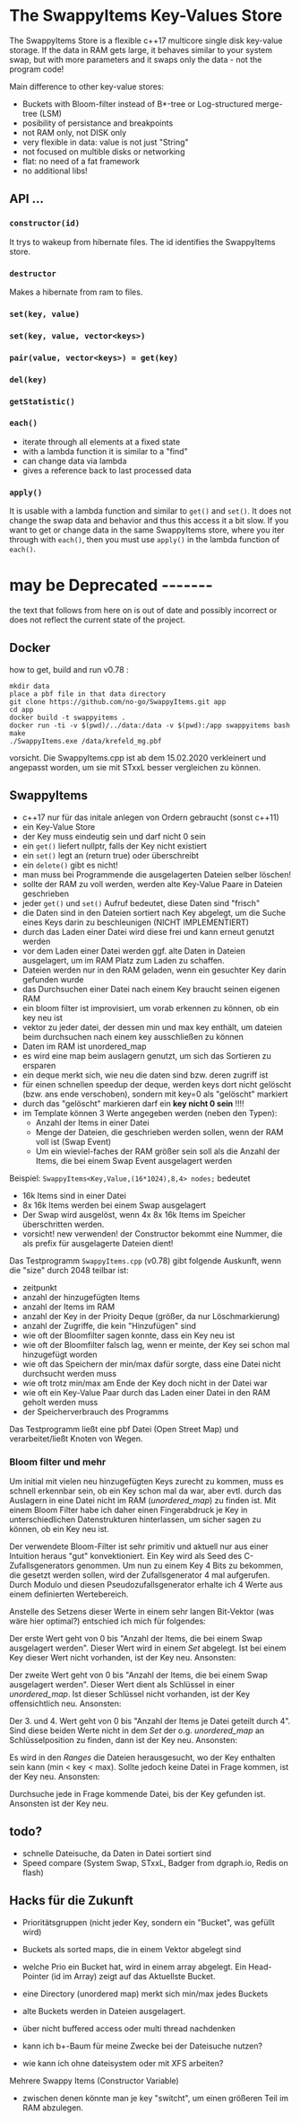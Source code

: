 # The SwappyItems Key-Values Store

The SwappyItems Store is a flexible c++17 multicore single disk key-value storage.
If the data in RAM gets large, it behaves similar to your system swap, but
with more parameters and it swaps only the data - not the program code!

Main difference to other key-value stores:

- Buckets with Bloom-filter instead of B*-tree or Log-structured merge-tree (LSM)
- posibility of persistance and breakpoints
- not RAM only, not DISK only
- very flexible in data: value is not just "String"
- not focused on multible disks or networking
- flat: no need of a fat framework
- no additional libs!

## API ...

### `constructor(id)`

It trys to wakeup from hibernate files. The id identifies the SwappyItems store.

### `destructor`

Makes a hibernate from ram to files.

### `set(key, value)`

### `set(key, value, vector<keys>)`

### `pair(value, vector<keys>) = get(key)`

### `del(key)`

### `getStatistic()`

### `each()`

- iterate through all elements at a fixed state
- with a lambda function it is similar to a "find"
- can change data via lambda
- gives a reference back to last processed data

### `apply()`

It is usable with a lambda function and similar to `get()` and `set()`.
It does not change the swap data and behavior and thus this access it a bit slow.
If you want to get or change data in the same SwappyItems store, where you
iter through with `each()`, then you must use `apply()` in the lambda
function of `each()`.


# may be Deprecated -------

the text that follows from here on is out of date and possibly incorrect or
does not reflect the current state of the project.


## Docker

how to get, build and run v0.78 :

    mkdir data
    place a pbf file in that data directory
    git clone https://github.com/no-go/SwappyItems.git app
    cd app
    docker build -t swappyitems .
    docker run -ti -v $(pwd)/../data:/data -v $(pwd):/app swappyitems bash
    make
    ./SwappyItems.exe /data/krefeld_mg.pbf

vorsicht. Die SwappyItems.cpp ist ab dem 15.02.2020 verkleinert und angepasst worden, um sie
mit STxxL besser vergleichen zu können.

## SwappyItems

- c++17 nur für das initale anlegen von Ordern gebraucht (sonst c++11)
- ein Key-Value Store
- der Key muss eindeutig sein und darf nicht 0 sein
- ein `get()` liefert nullptr, falls der Key nicht existiert
- ein `set()` legt an (return true) oder überschreibt
- ein `delete()` gibt es nicht!
- man muss bei Programmende die ausgelagerten Dateien selber löschen!
- sollte der RAM zu voll werden, werden alte Key-Value Paare in Dateien geschrieben
- jeder `get()` und `set()` Aufruf bedeutet, diese Daten sind "frisch"
- die Daten sind in den Dateien sortiert nach Key abgelegt, um die Suche eines Keys darin zu beschleunigen (NICHT IMPLEMENTIERT)
- durch das Laden einer Datei wird diese frei und kann erneut genutzt werden
- vor dem Laden einer Datei werden ggf. alte Daten in Dateien ausgelagert, um im RAM Platz zum Laden zu schaffen.
- Dateien werden nur in den RAM geladen, wenn ein gesuchter Key darin gefunden wurde
- das Durchsuchen einer Datei nach einem Key braucht seinen eigenen RAM
- ein bloom filter ist improvisiert, um vorab erkennen zu können, ob ein key neu ist
- vektor zu jeder datei, der dessen min und max key enthält, um dateien beim durchsuchen nach einem key ausschließen zu können
- Daten im RAM ist unordered_map
- es wird eine map beim auslagern genutzt, um sich das Sortieren zu ersparen
- ein deque merkt sich, wie neu die daten sind bzw. deren zugriff ist
- für einen schnellen speedup der deque, werden keys dort nicht gelöscht (bzw. ans ende verschoben), sondern mit key=0 als "gelöscht" markiert
- durch das "gelöscht" markieren darf ein **key nicht 0 sein** !!!!
- im Template können 3 Werte angegeben werden (neben den Typen):
  - Anzahl der Items in einer Datei
  - Menge der Dateien, die geschrieben werden sollen, wenn der RAM voll ist (Swap Event)
  - Um ein wieviel-faches der RAM größer sein soll als die Anzahl der Items, die bei einem Swap Event ausgelagert werden

Beispiel: `SwappyItems<Key,Value,(16*1024),8,4> nodes;` bedeutet

- 16k Items sind in einer Datei
- 8x 16k Items werden bei einem Swap ausgelagert
- Der Swap wird ausgelöst, wenn 4x 8x 16k Items im Speicher überschritten werden.
- vorsicht! new verwenden! der Constructor bekommt eine Nummer, die als prefix für ausgelagerte Dateien dient!

Das Testprogramm `SwappyItems.cpp` (v0.78) gibt folgende Auskunft, wenn die "size" durch 2048 teilbar ist:

- zeitpunkt
- anzahl der hinzugefügten Items
- anzahl der Items im RAM
- anzahl der Key in der Prioity Deque (größer, da nur Löschmarkierung)
- anzahl der Zugriffe, die kein "Hinzufügen" sind
- wie oft der Bloomfilter sagen konnte, dass ein Key neu ist
- wie oft der Bloomfilter falsch lag, wenn er meinte, der Key sei schon mal hinzugefügt worden
- wie oft das Speichern der min/max dafür sorgte, dass eine Datei nicht durchsucht werden muss
- wie oft trotz min/max am Ende der Key doch nicht in der Datei war
- wie oft ein Key-Value Paar durch das Laden einer Datei in den RAM geholt werden muss
- der Speicherverbrauch des Programms

Das Testprogramm ließt eine pbf Datei (Open Street Map) und verarbeitet/ließt Knoten von Wegen.

### Bloom filter und mehr

Um initial mit vielen neu hinzugefügten Keys zurecht zu kommen, muss es schnell
erkennbar sein, ob ein Key schon mal da war, aber evtl. durch das Auslagern in eine
Datei nicht im RAM (*unordered_map*) zu finden ist. Mit einem Bloom Filter habe ich
daher einen Fingerabdruck je Key in unterschiedlichen Datenstrukturen hinterlassen,
um sicher sagen zu können, ob ein Key neu ist.

Der verwendete Bloom-Filter ist sehr primitiv und aktuell nur aus einer
Intuition heraus "gut" konvektioniert.
Ein Key wird als Seed des C-Zufallsgenerators genommen. Um nun zu einem Key 4 Bits
zu bekommen, die gesetzt werden sollen, wird der Zufallsgenerator 4 mal aufgerufen.
Durch Modulo und diesen Pseudozufallsgenerator erhalte ich 4 Werte aus einem definierten
Wertebereich.

Anstelle des Setzens dieser Werte in einem sehr langen Bit-Vektor (was wäre hier optimal?)
entschied ich mich für folgendes:

Der erste Wert geht von 0 bis "Anzahl der Items, die bei einem Swap ausgelagert werden".
Dieser Wert wird in einem *Set* abgelegt. Ist bei einem Key dieser Wert nicht vorhanden,
ist der Key neu. Ansonsten:

Der zweite Wert geht von 0 bis "Anzahl der Items, die bei einem Swap ausgelagert werden".
Dieser Wert dient als Schlüssel in einer *unordered_map*.  Ist dieser Schlüssel nicht
vorhanden, ist der Key offensichtlich neu. Ansonsten:

Der 3. und 4. Wert geht von 0 bis "Anzahl der Items je Datei geteilt durch 4". Sind diese
beiden Werte nicht in dem *Set* der o.g. *unordered_map* an Schlüsselposition zu finden,
dann ist der Key neu. Ansonsten:

Es wird in den *Ranges* die Dateien herausgesucht, wo der Key enthalten sein
kann (min < key < max). Sollte jedoch keine Datei in Frage kommen, ist der Key neu. Ansonsten:

Durchsuche jede in Frage kommende Datei, bis der Key gefunden ist. Ansonsten ist der Key neu. 

## todo?

- schnelle Dateisuche, da Daten in Datei sortiert sind
- Speed compare (System Swap, STxxL, Badger from dgraph.io, Redis on flash)

## Hacks für die Zukunft

- Prioritätsgruppen (nicht jeder Key, sondern ein "Bucket", was gefüllt wird)
- Buckets als sorted maps, die in einem Vektor abgelegt sind
- welche Prio ein Bucket hat, wird in einem array abgelegt. Ein Head-Pointer (id im Array) zeigt auf das Aktuellste Bucket.
- eine Directory (unordered map) merkt sich min/max jedes Buckets
- alte Buckets werden in Dateien ausgelagert.

- über nicht buffered access oder multi thread nachdenken
- kann ich b+-Baum für meine Zwecke bei der Dateisuche nutzen?
- wie kann ich ohne dateisystem oder mit XFS arbeiten?

Mehrere Swappy Items (Constructor Variable)

- zwischen denen könnte man je key "switcht", um einen größeren Teil im RAM abzulegen.


